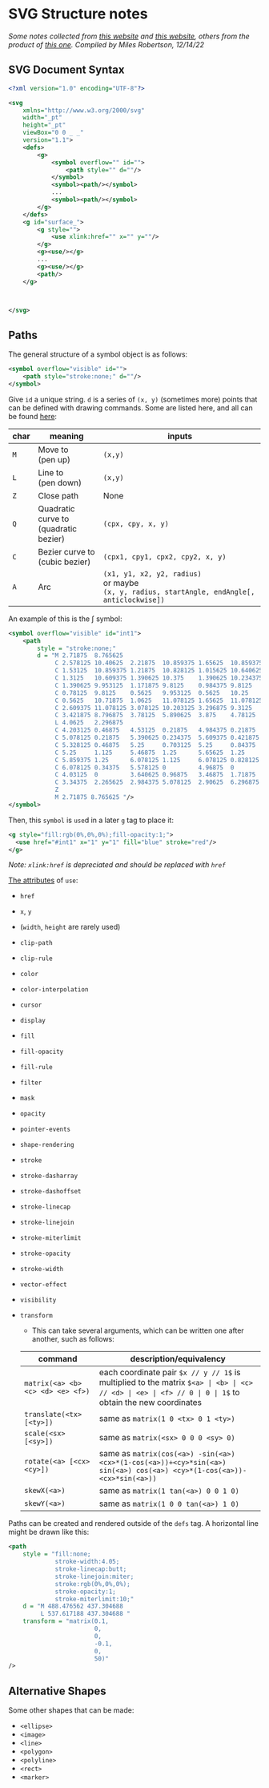 # SVG Structure notes

*Some notes collected from [this website](http://using-d3js.com/05_01_paths.html) and [this website](https://developer.mozilla.org/en-US/docs/Web/SVG), others from the product of [this one](http://www.tlhiv.org/ltxpreview/). Compiled by Miles Robertson, 12/14/22*

## SVG Document Syntax

```xml
<?xml version="1.0" encoding="UTF-8"?>

<svg 
    xmlns="http://www.w3.org/2000/svg"
    width="_pt" 
    height="_pt" 
    viewBox="0 0 _ _" 
    version="1.1">
    <defs>
        <g>
            <symbol overflow="" id="">
                <path style="" d=""/>
            </symbol>
            <symbol><path/></symbol>
            ...
            <symbol><path/></symbol>
        </g>
    </defs>
    <g id="surface_">
        <g style="">
            <use xlink:href="" x="" y=""/>
        </g>
        <g><use/></g>
        ...
        <g><use/></g>
        <path/>
    </g>



</svg>
```

## Paths

The general structure of a symbol object is as follows:

```xml
<symbol overflow="visible" id="">
    <path style="stroke:none;" d=""/>
</symbol>
```
Give `id` a unique string. `d` is a series of `(x, y)` (sometimes more) points that can be defined with drawing commands. Some are listed here, and all can be found [here](https://developer.mozilla.org/en-US/docs/Web/SVG/Attribute/d):

| char | meaning | inputs |
|---|---|---|
| `M` | Move to <br/> (pen up)  | `(x,y)` |
| `L` | Line to <br/> (pen down) | `(x,y)` |
| `Z` | Close path | None |
| `Q` | Quadratic curve to <br/> (quadratic bezier) | `(cpx, cpy, x, y)` |
| `C` | Bezier curve to <br/> (cubic bezier) | `(cpx1, cpy1, cpx2, cpy2, x, y)` |
| `A` | Arc | `(x1, y1, x2, y2, radius)` <br/> or maybe <br/> `(x, y, radius, startAngle, endAngle[, anticlockwise])` |

An example of this is the $\int$ symbol:

```xml
<symbol overflow="visible" id="int1">
    <path 
        style = "stroke:none;" 
        d = "M 2.71875  8.765625 
             C 2.578125 10.40625  2.21875  10.859375 1.65625  10.859375 
             C 1.53125  10.859375 1.21875  10.828125 1.015625 10.640625 
             C 1.3125   10.609375 1.390625 10.375    1.390625 10.234375 
             C 1.390625 9.953125  1.171875 9.8125    0.984375 9.8125 
             C 0.78125  9.8125    0.5625   9.953125  0.5625   10.25 
             C 0.5625   10.71875  1.0625   11.078125 1.65625  11.078125 
             C 2.609375 11.078125 3.078125 10.203125 3.296875 9.3125 
             C 3.421875 8.796875  3.78125  5.890625  3.875    4.78125 
             L 4.0625   2.296875 
             C 4.203125 0.46875   4.53125  0.21875   4.984375 0.21875 
             C 5.078125 0.21875   5.390625 0.234375  5.609375 0.421875 
             C 5.328125 0.46875   5.25     0.703125  5.25     0.84375 
             C 5.25     1.125     5.46875  1.25      5.65625  1.25 
             C 5.859375 1.25      6.078125 1.125     6.078125 0.828125 
             C 6.078125 0.34375   5.578125 0         4.96875  0 
             C 4.03125  0         3.640625 0.96875   3.46875  1.71875 
             C 3.34375  2.265625  2.984375 5.078125  2.90625  6.296875 
             Z 
             M 2.71875 8.765625 "/>
</symbol>
```
Then, this `symbol` is `use`d in a later `g` tag to place it:

```xml
<g style="fill:rgb(0%,0%,0%);fill-opacity:1;">
  <use href="#int1" x="1" y="1" fill="blue" stroke="red"/>
</g>
```
*Note: `xlink:href` is depreciated and should be replaced with `href`*

[The attributes](https://developer.mozilla.org/en-US/docs/Web/SVG/Element/use) of `use`:
- `href`
- `x`, `y` 
- (`width`, `height` are rarely used)
- `clip-path`
- `clip-rule`
- `color`
- `color-interpolation`
- `cursor`
- `display`
- `fill`
- `fill-opacity`
- `fill-rule`
- `filter`
- `mask`
- `opacity`
- `pointer-events`
- `shape-rendering`
- `stroke`
- `stroke-dasharray`
- `stroke-dashoffset`
- `stroke-linecap`
- `stroke-linejoin`
- `stroke-miterlimit`
- `stroke-opacity`
- `stroke-width`
- `vector-effect`
- `visibility`
- `transform`
    - This can take several arguments, which can be written one after another, such as follows:
    
    |command|description/equivalency|
    |-|-|
    |`matrix(<a> <b> <c> <d> <e> <f>)`|each coordinate pair `$x // y // 1$` is multiplied to the matrix `$<a> \| <b> \| <c> // <d> \| <e> \| <f> // 0 \| 0 \| 1$` to obtain the new coordinates|
    |`translate(<tx> [<ty>])`| same as `matrix(1 0 <tx> 0 1 <ty>)`|
    | `scale(<sx> [<sy>])`| same as `matrix(<sx> 0 0 0 <sy> 0)`|
    | `rotate(<a> [<cx> <cy>])`| same as `matrix(cos(<a>) -sin(<a>) <cx>*(1-cos(<a>))+<cy>*sin(<a>) sin(<a>) cos(<a>) <cy>*(1-cos(<a>))-<cx>*sin(<a>))`
    | `skewX(<a>)`| same as `matrix(1 tan(<a>) 0 0 1 0)`|
    | `skewY(<a>)`| same as `matrix(1 0 0 tan(<a>) 1 0)`|


Paths can be created and rendered outside of the `defs` tag. A horizontal line might be drawn like this:

```xml
<path 
    style = "fill:none;
             stroke-width:4.05;
             stroke-linecap:butt;
             stroke-linejoin:miter;
             stroke:rgb(0%,0%,0%);
             stroke-opacity:1;
             stroke-miterlimit:10;" 
    d = "M 488.476562 437.304688 
         L 537.617188 437.304688 " 
    transform = "matrix(0.1, 
                        0, 
                        0, 
                        -0.1, 
                        0, 
                        50)"
/>
```

## Alternative Shapes

Some other shapes that can be made:
- `<ellipse>`
- `<image>`
- `<line>`
- `<polygon>`
- `<polyline>`
- `<rect>`
- `<marker>`





